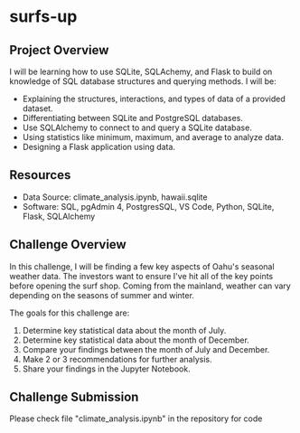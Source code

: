 # surfs-up

## Project Overview
I will be learning how to use SQLite, SQLAchemy, and Flask to build on knowledge of SQL database structures and querying methods. I will be:
  - Explaining the structures, interactions, and types of data of a provided dataset.
  - Differentiating between SQLite and PostgreSQL databases.
  - Use SQLAlchemy to connect to and query a SQLite database.
  - Using statistics like minimum, maximum, and average to analyze data.
  - Designing a Flask application using data.

## Resources
- Data Source: climate_analysis.ipynb, hawaii.sqlite
- Software: SQL, pgAdmin 4, PostgresSQL, VS Code, Python, SQLite, Flask, SQLAlchemy

## Challenge Overview
In this challenge, I will be finding a few key aspects of Oahu's seasonal weather data. The investors want to ensure I've hit all of the key points before opening the surf shop. Coming from the mainland, weather can vary depending on the seasons of summer and winter.

The goals for this challenge are:
  1. Determine key statistical data about the month of July.
  2. Determine key statistical data about the month of December.
  3. Compare your findings between the month of July and December.
  4. Make 2 or 3 recommendations for further analysis.
  5. Share your findings in the Jupyter Notebook.

## Challenge Submission
Please check file "climate_analysis.ipynb" in the repository for code

